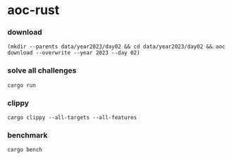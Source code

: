 # aoc-rust

### download

```shell
(mkdir --parents data/year2023/day02 && cd data/year2023/day02 && aoc download --overwrite --year 2023 --day 02)
```

### solve all challenges

```shell
cargo run
```

### clippy

```shell
cargo clippy --all-targets --all-features
```

### benchmark

```shell
cargo bench
```
